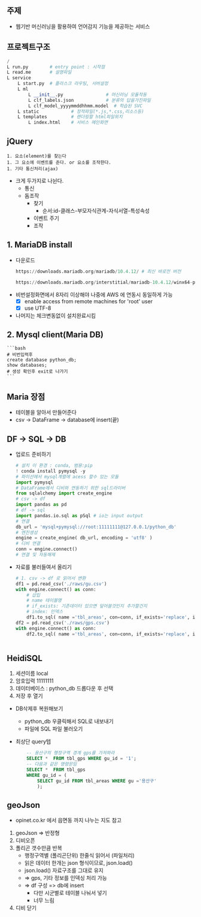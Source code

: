 ## 주제
- 웹기반 머신러닝을 활용하여 언어감지 기능을 제공하는 서비스

## 프로젝트구조
```py
/
L run.py        # entry point : 시작점
L read.me       # 설명파일
L service       
    L start.py  # 플라스크 라우팅, 서버설정
    L ml
        L __init__.py                # 머신러닝 모듈작동
        L clf_labels.json            # 분류의 답을가진파일
        L clf_model_yyyymmddhhmm.model  # 학습된 SVC
    L static            # 정적파일(*.js,*.css,리소스등)
    L templates         # 랜더링할 html파일위치
        L index.html    # 서비스 메인화면
```

## jQuery
    1. 요소(element)를 찾는다
    1. 그 요소에 이벤트를 준다. or 요소를 조작한다.
    1. 기타 통신처리(ajax)
- 크게 두가지로 나뉜다.
    - 통신
    - 돔조작
        - 찾기
            - 순서:id-클래스-부모자식관계-자식서열-특성속성
        - 이벤트 주기
        - 조작

## 1. MariaDB install
- 다운로드
    ```py
    https://downloads.mariadb.org/mariadb/10.4.12/ # 최신 바로전 버전

    https://downloads.mariadb.org/interstitial/mariadb-10.4.12/winx64-packages/mariadb-10.4.12-winx64.msi/from/http%3A//mirror.terrahost.no/mariadb/ # MSI 64버전
    ```
- 비번설정화면에서 8자리 이상해야 나중에 AWS 에 연동시 동일하게 가능
    - [x] enable access from remote machines for 'root' user
    - [x] use UTF-8
- 나머지는 체크변동없이 설치완료시킴

## 2. Mysql client(Maria DB)
    ```bash
    # 비번입력후
    create database python_db;
    show databases;
    # 생성 확인후 exit로 나가기 
    ```

## Maria 장점
- 테이블을 알아서 만들어준다
- csv -> DataFrame -> database에 insert(끝)


## DF -> SQL -> DB
- 업로드 준비하기
    ```py 
    # 설치 이 환경 : conda, 범용:pip
    ! conda install pymysql -y
    # 파이선에서 mysql계렬에 acess 할수 있는 모둘
    import pymysql
    # DataFrame에서 디비와 연동하기 위한 sql드라이버
    from sqlalchemy import create_engine
    # csv -> df
    import pandas as pd
    # df -> sql
    import pandas.io.sql as pSql # io는 input output
    # 연결
    db_url = 'mysql+pymysql://root:11111111@127.0.0.1/python_db'
    # 엔진생성
    engine = create_engine( db_url, encoding = 'utf8' )
    # 디비 연결
    conn = engine.connect()
    # 연결 및 자동해제
    ```
- 자료를 불러들여서 올리기
    ```py
    # 1. csv -> df 로 읽어서 변환
    df1 = pd.read_csv('./raws/gu.csv')
    with engine.connect() as conn:
        # 삽입
        # name 테이블명
        # if_exists: 기존데이터 있으면 덮어쓸것인지 추가할건지
        # index: 인덱스
        df1.to_sql( name ='tbl_areas', con=conn, if_exists='replace', index=False)
    df2 = pd.read_csv('./raws/gps.csv')
    with engine.connect() as conn:
        df2.to_sql( name ='tbl_areas', con=conn, if_exists='replace', index=False)
                
    ```

## HeidiSQL
1. 세션이름 local
1. 암호입력 11111111
1. 데이터베이스 : python_db 드롭다운 후 선택
1. 저장 후 열기

- DB삭제후 복원해보기
    - python_db 우클릭해서 SQL로 내보내기
    - 파일에 SQL 파일 불러오기


- 최상단 query텝
    ```sql
        -- 용산구의 행정구역 경계 gps를 가져와라
        SELECT *  FROM tbl_gps WHERE gu_id = '1';
        -- 다음과 같은 명령문임
        SELECT *  FROM tbl_gps 
        WHERE gu_id = (
            SELECT gu_id FROM tbl_areas WHERE gu ='용산구'
            );
    ```

## geoJson
- opinet.co.kr 에서 읍면동 까지 나누는 지도 참고
1. geoJson => 반정형
1. 디비오픈
1. 폴리곤 갯수만큼 반복
    - 행정구역별 (폴리곤단위) 한줄식 읽어서 (파일처리)
    - 읽은 데이터 한개는 json 형식이므로, json.load()
    - json.load() 자료구조를 그대로 유지
    - => gps, 기타 정보를 인덱싱 처리 가능
    - => df 구성 => db에 insert
        - 다만 시군별로 테이블 나눠서 넣기
        - 너무 느림 
1. 디비 닫기